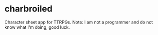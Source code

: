 # charbroiled
Character sheet app for TTRPGs. Note: I am not a programmer and do not know what I'm doing, good luck.
